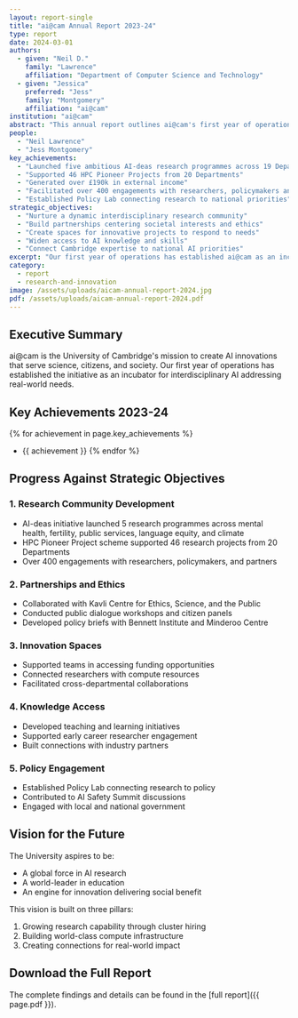 ```yaml
---
layout: report-single
title: "ai@cam Annual Report 2023-24"
type: report
date: 2024-03-01
authors:
  - given: "Neil D."
    family: "Lawrence"
    affiliation: "Department of Computer Science and Technology"
  - given: "Jessica"
    preferred: "Jess"
    family: "Montgomery"
    affiliation: "ai@cam"
institution: "ai@cam"
abstract: "This annual report outlines ai@cam's first year of operations establishing itself as an incubator for interdisciplinary AI that addresses real-world needs. Through initiatives like AI-deas and the Policy Lab, ai@cam has catalyzed collaborations across 19 Departments and all 6 Schools, supporting innovative research programs in mental health, fertility, public services, language equity, and climate."
people:
  - "Neil Lawrence"
  - "Jess Montgomery"
key_achievements:
  - "Launched five ambitious AI-deas research programmes across 19 Departments"
  - "Supported 46 HPC Pioneer Projects from 20 Departments"
  - "Generated over £190k in external income"
  - "Facilitated over 400 engagements with researchers, policymakers and public"
  - "Established Policy Lab connecting research to national priorities"
strategic_objectives:
  - "Nurture a dynamic interdisciplinary research community"
  - "Build partnerships centering societal interests and ethics"
  - "Create spaces for innovative projects to respond to needs"
  - "Widen access to AI knowledge and skills"
  - "Connect Cambridge expertise to national AI priorities"
excerpt: "Our first year of operations has established ai@cam as an incubator for interdisciplinary AI that addresses real-world needs, launching major initiatives in research, policy engagement, and infrastructure development."
category:
  - report
  - research-and-innovation
image: /assets/uploads/aicam-annual-report-2024.jpg
pdf: /assets/uploads/aicam-annual-report-2024.pdf
---
```


## Executive Summary

ai@cam is the University of Cambridge's mission to create AI innovations that serve science, citizens, and society. Our first year of operations has established the initiative as an incubator for interdisciplinary AI addressing real-world needs.

## Key Achievements 2023-24

{% for achievement in page.key_achievements %}
- {{ achievement }}
{% endfor %}

## Progress Against Strategic Objectives

### 1. Research Community Development
- AI-deas initiative launched 5 research programmes across mental health, fertility, public services, language equity, and climate
- HPC Pioneer Project scheme supported 46 research projects from 20 Departments
- Over 400 engagements with researchers, policymakers, and partners

### 2. Partnerships and Ethics
- Collaborated with Kavli Centre for Ethics, Science, and the Public
- Conducted public dialogue workshops and citizen panels
- Developed policy briefs with Bennett Institute and Minderoo Centre

### 3. Innovation Spaces
- Supported teams in accessing funding opportunities
- Connected researchers with compute resources
- Facilitated cross-departmental collaborations

### 4. Knowledge Access
- Developed teaching and learning initiatives
- Supported early career researcher engagement
- Built connections with industry partners

### 5. Policy Engagement
- Established Policy Lab connecting research to policy
- Contributed to AI Safety Summit discussions
- Engaged with local and national government

## Vision for the Future

The University aspires to be:
- A global force in AI research
- A world-leader in education
- An engine for innovation delivering social benefit

This vision is built on three pillars:
1. Growing research capability through cluster hiring
2. Building world-class compute infrastructure
3. Creating connections for real-world impact

## Download the Full Report

The complete findings and details can be found in the [full report]({{ page.pdf }}). 